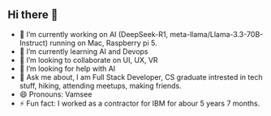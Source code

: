 ## Hi there 👋

- 🔭 I’m currently working on AI (DeepSeek-R1, meta-llama/Llama-3.3-70B-Instruct) running on Mac, Raspberry pi 5. 
- 🌱 I’m currently learning AI and Devops
- 👯 I’m looking to collaborate on UI, UX, VR
- 🤔 I’m looking for help with AI
- 💬 Ask me about, I am Full Stack Developer, CS graduate intrested in tech stuff, hiking, attending meetups, making friends.
- 😄 Pronouns: Vamsee
- ⚡ Fun fact: I worked as a contractor for IBM for abour 5 years 7 months.
